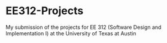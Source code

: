 # EE312-Projects
My submission of the projects for EE 312 (Software Design and Implementation I) at the University of Texas at Austin
